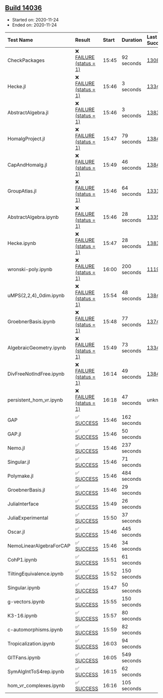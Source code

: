 ## [Build 14036](https://oscarci.mathematik.uni-kl.de/job/oscar/14036/)

* Started on: 2020-11-24
* Ended on: 2020-11-24

| Test Name    | Result | Start | Duration | Last Success | First Failure |
|:-------------|:-------|:------|:---------|:-------------|:--------------|
| CheckPackages | ❌ [FAILURE (status = 1)](https://oscarci.mathematik.uni-kl.de/job/oscar/14036/artifact/logs/build-14036/CheckPackages.log) | 15:45 | 92 seconds | [13085](https://oscarci.mathematik.uni-kl.de/job/oscar/13085/) | [13086](https://oscarci.mathematik.uni-kl.de/job/oscar/13086/) |
| Hecke.jl | ❌ [FAILURE (status = 1)](https://oscarci.mathematik.uni-kl.de/job/oscar/14036/artifact/logs/build-14036/Hecke.jl.log) | 15:46 | 3 seconds | [13341](https://oscarci.mathematik.uni-kl.de/job/oscar/13341/) | [13342](https://oscarci.mathematik.uni-kl.de/job/oscar/13342/) |
| AbstractAlgebra.jl | ❌ [FAILURE (status = 1)](https://oscarci.mathematik.uni-kl.de/job/oscar/14036/artifact/logs/build-14036/AbstractAlgebra.jl.log) | 15:46 | 3 seconds | [13837](https://oscarci.mathematik.uni-kl.de/job/oscar/13837/) | [13838](https://oscarci.mathematik.uni-kl.de/job/oscar/13838/) |
| HomalgProject.jl | ❌ [FAILURE (status = 1)](https://oscarci.mathematik.uni-kl.de/job/oscar/14036/artifact/logs/build-14036/HomalgProject.jl.log) | 15:47 | 79 seconds | [13845](https://oscarci.mathematik.uni-kl.de/job/oscar/13845/) | [13846](https://oscarci.mathematik.uni-kl.de/job/oscar/13846/) |
| CapAndHomalg.jl | ❌ [FAILURE (status = 1)](https://oscarci.mathematik.uni-kl.de/job/oscar/14036/artifact/logs/build-14036/CapAndHomalg.jl.log) | 15:49 | 46 seconds | [13845](https://oscarci.mathematik.uni-kl.de/job/oscar/13845/) | [13846](https://oscarci.mathematik.uni-kl.de/job/oscar/13846/) |
| GroupAtlas.jl | ❌ [FAILURE (status = 1)](https://oscarci.mathematik.uni-kl.de/job/oscar/14036/artifact/logs/build-14036/GroupAtlas.jl.log) | 15:46 | 64 seconds | [13311](https://oscarci.mathematik.uni-kl.de/job/oscar/13311/) | [13312](https://oscarci.mathematik.uni-kl.de/job/oscar/13312/) |
| AbstractAlgebra.ipynb | ❌ [FAILURE (status = 1)](https://oscarci.mathematik.uni-kl.de/job/oscar/14036/artifact/logs/build-14036/AbstractAlgebra.ipynb.log) | 15:46 | 28 seconds | [13355](https://oscarci.mathematik.uni-kl.de/job/oscar/13355/) | [13356](https://oscarci.mathematik.uni-kl.de/job/oscar/13356/) |
| Hecke.ipynb | ❌ [FAILURE (status = 1)](https://oscarci.mathematik.uni-kl.de/job/oscar/14036/artifact/logs/build-14036/Hecke.ipynb.log) | 15:47 | 28 seconds | [13837](https://oscarci.mathematik.uni-kl.de/job/oscar/13837/) | [13838](https://oscarci.mathematik.uni-kl.de/job/oscar/13838/) |
| wronski-poly.ipynb | ❌ [FAILURE (status = 1)](https://oscarci.mathematik.uni-kl.de/job/oscar/14036/artifact/logs/build-14036/wronski-poly.ipynb.log) | 16:00 | 200 seconds | [11192](https://oscarci.mathematik.uni-kl.de/job/oscar/11192/) | [11193](https://oscarci.mathematik.uni-kl.de/job/oscar/11193/) |
| uMPS(2,2,4)_0dim.ipynb | ❌ [FAILURE (status = 1)](https://oscarci.mathematik.uni-kl.de/job/oscar/14036/artifact/logs/build-14036/uMPS-2-2-4-_0dim.ipynb.log) | 15:54 | 48 seconds | [13841](https://oscarci.mathematik.uni-kl.de/job/oscar/13841/) | [13842](https://oscarci.mathematik.uni-kl.de/job/oscar/13842/) |
| GroebnerBasis.ipynb | ❌ [FAILURE (status = 1)](https://oscarci.mathematik.uni-kl.de/job/oscar/14036/artifact/logs/build-14036/GroebnerBasis.ipynb.log) | 15:48 | 77 seconds | [13748](https://oscarci.mathematik.uni-kl.de/job/oscar/13748/) | [13749](https://oscarci.mathematik.uni-kl.de/job/oscar/13749/) |
| AlgebraicGeometry.ipynb | ❌ [FAILURE (status = 1)](https://oscarci.mathematik.uni-kl.de/job/oscar/14036/artifact/logs/build-14036/AlgebraicGeometry.ipynb.log) | 15:49 | 73 seconds | [13341](https://oscarci.mathematik.uni-kl.de/job/oscar/13341/) | [13342](https://oscarci.mathematik.uni-kl.de/job/oscar/13342/) |
| DivFreeNotIndFree.ipynb | ❌ [FAILURE (status = 1)](https://oscarci.mathematik.uni-kl.de/job/oscar/14036/artifact/logs/build-14036/DivFreeNotIndFree.ipynb.log) | 16:14 | 49 seconds | [13845](https://oscarci.mathematik.uni-kl.de/job/oscar/13845/) | [13846](https://oscarci.mathematik.uni-kl.de/job/oscar/13846/) |
| persistent_hom_vr.ipynb | ❌ [FAILURE (status = 1)](https://oscarci.mathematik.uni-kl.de/job/oscar/14036/artifact/logs/build-14036/persistent_hom_vr.ipynb.log) | 16:18 | 47 seconds | unknown | unknown |
| GAP | ✅ [SUCCESS](https://oscarci.mathematik.uni-kl.de/job/oscar/14036/artifact/logs/build-14036/GAP.log) | 15:46 | 162 seconds |  |  |
| GAP.jl | ✅ [SUCCESS](https://oscarci.mathematik.uni-kl.de/job/oscar/14036/artifact/logs/build-14036/GAP.jl.log) | 15:46 | 50 seconds |  |  |
| Nemo.jl | ✅ [SUCCESS](https://oscarci.mathematik.uni-kl.de/job/oscar/14036/artifact/logs/build-14036/Nemo.jl.log) | 15:46 | 237 seconds |  |  |
| Singular.jl | ✅ [SUCCESS](https://oscarci.mathematik.uni-kl.de/job/oscar/14036/artifact/logs/build-14036/Singular.jl.log) | 15:46 | 71 seconds |  |  |
| Polymake.jl | ✅ [SUCCESS](https://oscarci.mathematik.uni-kl.de/job/oscar/14036/artifact/logs/build-14036/Polymake.jl.log) | 15:46 | 484 seconds |  |  |
| GroebnerBasis.jl | ✅ [SUCCESS](https://oscarci.mathematik.uni-kl.de/job/oscar/14036/artifact/logs/build-14036/GroebnerBasis.jl.log) | 15:46 | 29 seconds |  |  |
| JuliaInterface | ✅ [SUCCESS](https://oscarci.mathematik.uni-kl.de/job/oscar/14036/artifact/logs/build-14036/JuliaInterface.log) | 15:49 | 26 seconds |  |  |
| JuliaExperimental | ✅ [SUCCESS](https://oscarci.mathematik.uni-kl.de/job/oscar/14036/artifact/logs/build-14036/JuliaExperimental.log) | 15:50 | 37 seconds |  |  |
| Oscar.jl | ✅ [SUCCESS](https://oscarci.mathematik.uni-kl.de/job/oscar/14036/artifact/logs/build-14036/Oscar.jl.log) | 15:46 | 445 seconds |  |  |
| NemoLinearAlgebraForCAP | ✅ [SUCCESS](https://oscarci.mathematik.uni-kl.de/job/oscar/14036/artifact/logs/build-14036/NemoLinearAlgebraForCAP.log) | 15:46 | 34 seconds |  |  |
| CohP1.ipynb | ✅ [SUCCESS](https://oscarci.mathematik.uni-kl.de/job/oscar/14036/artifact/logs/build-14036/CohP1.ipynb.log) | 15:51 | 61 seconds |  |  |
| TiltingEquivalence.ipynb | ✅ [SUCCESS](https://oscarci.mathematik.uni-kl.de/job/oscar/14036/artifact/logs/build-14036/TiltingEquivalence.ipynb.log) | 15:52 | 150 seconds |  |  |
| Singular.ipynb | ✅ [SUCCESS](https://oscarci.mathematik.uni-kl.de/job/oscar/14036/artifact/logs/build-14036/Singular.ipynb.log) | 15:47 | 50 seconds |  |  |
| g-vectors.ipynb | ✅ [SUCCESS](https://oscarci.mathematik.uni-kl.de/job/oscar/14036/artifact/logs/build-14036/g-vectors.ipynb.log) | 15:55 | 150 seconds |  |  |
| K3-16.ipynb | ✅ [SUCCESS](https://oscarci.mathematik.uni-kl.de/job/oscar/14036/artifact/logs/build-14036/K3-16.ipynb.log) | 15:57 | 80 seconds |  |  |
| c-automorphisms.ipynb | ✅ [SUCCESS](https://oscarci.mathematik.uni-kl.de/job/oscar/14036/artifact/logs/build-14036/c-automorphisms.ipynb.log) | 15:59 | 82 seconds |  |  |
| Tropicalization.ipynb | ✅ [SUCCESS](https://oscarci.mathematik.uni-kl.de/job/oscar/14036/artifact/logs/build-14036/Tropicalization.ipynb.log) | 16:03 | 94 seconds |  |  |
| GITFans.ipynb | ✅ [SUCCESS](https://oscarci.mathematik.uni-kl.de/job/oscar/14036/artifact/logs/build-14036/GITFans.ipynb.log) | 16:05 | 549 seconds |  |  |
| SymAlgIntToS4rep.ipynb | ✅ [SUCCESS](https://oscarci.mathematik.uni-kl.de/job/oscar/14036/artifact/logs/build-14036/SymAlgIntToS4rep.ipynb.log) | 16:15 | 62 seconds |  |  |
| hom_vr_complexes.ipynb | ✅ [SUCCESS](https://oscarci.mathematik.uni-kl.de/job/oscar/14036/artifact/logs/build-14036/hom_vr_complexes.ipynb.log) | 16:16 | 105 seconds |  |  |
